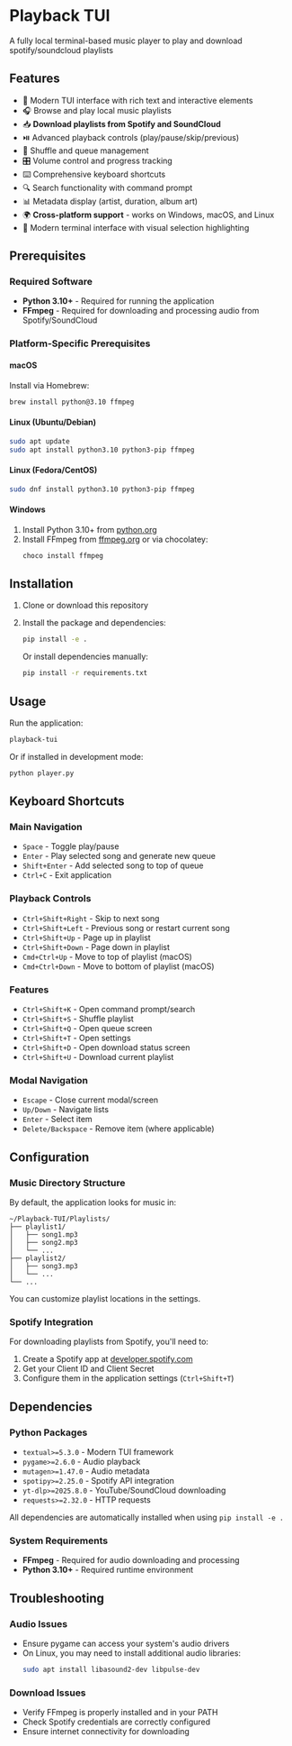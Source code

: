# Playback TUI

A fully local terminal-based music player to play and download spotify/soundcloud playlists

## Features

- 🎵 Modern TUI interface with rich text and interactive elements
- 🎧 Browse and play local music playlists
- 📥 **Download playlists from Spotify and SoundCloud**
- ⏯️ Advanced playback controls (play/pause/skip/previous)
- 🔀 Shuffle and queue management
- 🎛️ Volume control and progress tracking
- ⌨️ Comprehensive keyboard shortcuts
- 🔍 Search functionality with command prompt
- 📊 Metadata display (artist, duration, album art)
- 🌍 **Cross-platform support** - works on Windows, macOS, and Linux
- 🎨 Modern terminal interface with visual selection highlighting

## Prerequisites

### Required Software
- **Python 3.10+** - Required for running the application
- **FFmpeg** - Required for downloading and processing audio from Spotify/SoundCloud

### Platform-Specific Prerequisites

#### macOS
Install via Homebrew:
```bash
brew install python@3.10 ffmpeg
```

#### Linux (Ubuntu/Debian)
```bash
sudo apt update
sudo apt install python3.10 python3-pip ffmpeg
```

#### Linux (Fedora/CentOS)
```bash
sudo dnf install python3.10 python3-pip ffmpeg
```

#### Windows
1. Install Python 3.10+ from [python.org](https://python.org)
2. Install FFmpeg from [ffmpeg.org](https://ffmpeg.org/download.html) or via chocolatey:
   ```cmd
   choco install ffmpeg
   ```

## Installation

1. Clone or download this repository
2. Install the package and dependencies:
   ```bash
   pip install -e .
   ```
   
   Or install dependencies manually:
   ```bash
   pip install -r requirements.txt
   ```

## Usage

Run the application:
```bash
playback-tui
```

Or if installed in development mode:
```bash
python player.py
```

## Keyboard Shortcuts

### Main Navigation
- `Space` - Toggle play/pause
- `Enter` - Play selected song and generate new queue
- `Shift+Enter` - Add selected song to top of queue
- `Ctrl+C` - Exit application

### Playback Controls
- `Ctrl+Shift+Right` - Skip to next song
- `Ctrl+Shift+Left` - Previous song or restart current song
- `Ctrl+Shift+Up` - Page up in playlist
- `Ctrl+Shift+Down` - Page down in playlist
- `Cmd+Ctrl+Up` - Move to top of playlist (macOS)
- `Cmd+Ctrl+Down` - Move to bottom of playlist (macOS)

### Features
- `Ctrl+Shift+K` - Open command prompt/search
- `Ctrl+Shift+S` - Shuffle playlist
- `Ctrl+Shift+Q` - Open queue screen
- `Ctrl+Shift+T` - Open settings
- `Ctrl+Shift+D` - Open download status screen
- `Ctrl+Shift+U` - Download current playlist

### Modal Navigation
- `Escape` - Close current modal/screen
- `Up/Down` - Navigate lists
- `Enter` - Select item
- `Delete/Backspace` - Remove item (where applicable)

## Configuration

### Music Directory Structure
By default, the application looks for music in:
```
~/Playback-TUI/Playlists/
├── playlist1/
│   ├── song1.mp3
│   ├── song2.mp3
│   └── ...
├── playlist2/
│   ├── song3.mp3
│   └── ...
└── ...
```

You can customize playlist locations in the settings.

### Spotify Integration
For downloading playlists from Spotify, you'll need to:

1. Create a Spotify app at [developer.spotify.com](https://developer.spotify.com/dashboard)
2. Get your Client ID and Client Secret
3. Configure them in the application settings (`Ctrl+Shift+T`)

## Dependencies

### Python Packages
- `textual>=5.3.0` - Modern TUI framework
- `pygame>=2.6.0` - Audio playback
- `mutagen>=1.47.0` - Audio metadata
- `spotipy>=2.25.0` - Spotify API integration
- `yt-dlp>=2025.8.0` - YouTube/SoundCloud downloading
- `requests>=2.32.0` - HTTP requests

All dependencies are automatically installed when using `pip install -e .`

### System Requirements
- **FFmpeg** - Required for audio downloading and processing
- **Python 3.10+** - Required runtime environment

## Troubleshooting

### Audio Issues
- Ensure pygame can access your system's audio drivers
- On Linux, you may need to install additional audio libraries:
  ```bash
  sudo apt install libasound2-dev libpulse-dev
  ```

### Download Issues
- Verify FFmpeg is properly installed and in your PATH
- Check Spotify credentials are correctly configured
- Ensure internet connectivity for downloading
